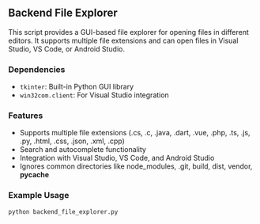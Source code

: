 ## Backend File Explorer
This script provides a GUI-based file explorer for opening files in different editors. It supports multiple file extensions and can open files in Visual Studio, VS Code, or Android Studio.

### Dependencies
- `tkinter`: Built-in Python GUI library
- `win32com.client`: For Visual Studio integration

### Features
- Supports multiple file extensions (.cs, .c, .java, .dart, .vue, .php, .ts, .js, .py, .html, .css, .json, .xml, .cpp)
- Search and autocomplete functionality
- Integration with Visual Studio, VS Code, and Android Studio
- Ignores common directories like node_modules, .git, build, dist, vendor, __pycache__

### Example Usage
```python
python backend_file_explorer.py
```